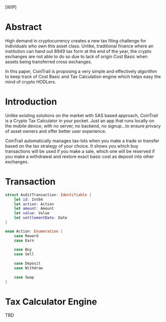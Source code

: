 [WIP]
# Abstract
High demand in cryptocurrency creates a new tax filing challenge for individuals who own this asset class. Unlike, traditional finance where an institution can hand out 8949 tax form at the end of the year, the crypto exchanges are not able to do so due to lack of origin Cost Basic when assets being transferred cross exchanges.

In this paper, CoinTrail is proposing a very simple and effectively algorithm to keep track of Cost Basic and Tax Calculation engine which helps easy the mind of crypto HODLers.

# Introduction
Unlike existing solutions on the market with SAS based approach, CoinTrail is a Crypto Tax Calculator in your pocket. Just an app that runs locally on the mobile device, with no server, no backend, no signup...to ensure privacy of asset owners and offer better user experience.

CoinTrail automatically manages tax-lots when you make a trade or transfer based on the tax strategy of your choice. It shows you which buy transactions will be used if you make a sale, which one will be reserved if you make a withdrawal and restore exact basic cost as deposit into other exchanges.

# Transaction
```swift
struct AuditTransaction: Identifiable {
    let id: Int64
    let action: Action
    let amount: Amount
    let value: Value
    let settlementDate: Date
}

enum Action: Enumeration {
    case Reward
    case Earn
                
    case Buy
    case Sell
                
    case Deposit
    case Withdraw
                
    case Swap 
}
```

# Tax Calculator Engine
TBD

